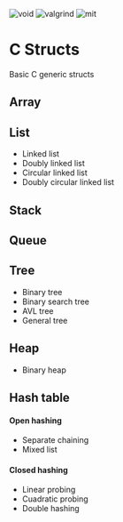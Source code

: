 
![void](https://img.shields.io/badge/void*-gray)
![valgrind](https://img.shields.io/badge/Valgrind-pass-green)
![mit](https://img.shields.io/badge/License-MIT-gold)

# C Structs
Basic C generic structs


## Array

## List

* Linked list
* Doubly linked list
* Circular linked list
* Doubly circular linked list

## Stack

## Queue

## Tree

* Binary tree
* Binary search tree
* AVL tree
* General tree

## Heap

* Binary heap

## Hash table

#### Open hashing

* Separate chaining
* Mixed list

#### Closed hashing

* Linear probing
* Cuadratic probing
* Double hashing
